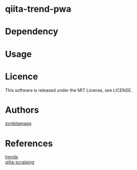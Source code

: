 # qiita-trend-pwa

# Dependency

# Usage

# Licence

This software is released under the MIT License, see LICENSE.

# Authors

[zonbitamago](https://github.com/zonbitamago)

# References

[trends](https://github.com/hanford/trends)<br>
[qiita-scraiping](https://github.com/zonbitamago/qiita-scraiping)
